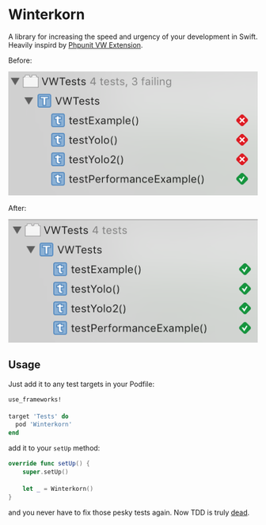 # Winterkorn

A library for increasing the speed and urgency of your development
in Swift. Heavily inspird by [Phpunit VW Extension][1].

Before:

![](images/before.png)

After:

![](images/after.png)

## Usage

Just add it to any test targets in your Podfile:

```ruby
use_frameworks!

target 'Tests' do
  pod 'Winterkorn'
end
```

add it to your `setUp` method:

```swift
override func setUp() {
	super.setUp()

	let _ = Winterkorn()
}
```

and you never have to fix those pesky tests again. Now TDD is truly
[dead][2].

[1]: https://github.com/hmlb/phpunit-vw
[2]: http://david.heinemeierhansson.com/2014/tdd-is-dead-long-live-testing.html
